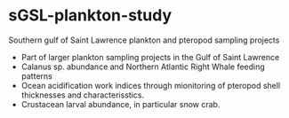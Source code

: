 # sGSL-plankton-study
Southern gulf of Saint Lawrence plankton and pteropod sampling projects

- Part of larger plankton sampling projects in the Gulf of Saint Lawrence
- Calanus sp. abundance and Northern Atlantic Right Whale feeding patterns
- Ocean acidification work indices through mionitoring of pteropod shell thicknesses and characterisstics.
- Crustacean larval abundance, in particular snow crab.
